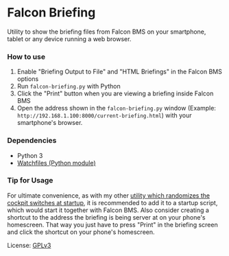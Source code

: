 # Falcon Briefing
Utility to show the briefing files from Falcon BMS on your smartphone,
tablet or any device running a web browser.

### How to use
1. Enable "Briefing Output to File" and "HTML Briefings" in the Falcon BMS options
2. Run `falcon-briefing.py` with Python
3. Click the "Print" button when you are viewing a briefing inside Falcon BMS
4. Open the address shown in the `falcon-briefing.py` window (Example: `http://192.168.1.100:8000/current-briefing.html`)
with your smartphone's browser.

### Dependencies
* Python 3
* [Watchfiles (Python module)](https://github.com/samuelcolvin/watchfiles)

### Tip for Usage
For ultimate convenience, as with my other [utility which randomizes the cockpit switches at startup](https://github.com/dglava/falcon-bcc),
it is recommended to add it to a startup script, which would start it
together with Falcon BMS. Also consider creating a shortcut to the address the briefing
is being server at on your phone's homescreen. That way you just have to press "Print"
in the briefing screen and click the shortcut on your phone's homescreen.

License: [GPLv3](http://www.gnu.org/licenses/gpl-3.0.html)  
